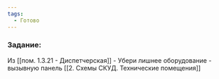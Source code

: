 ```yaml
---
tags:
  - Готово
---
```

### Задание:
Из [[пом. 1.3.21 - Диспетчерская]] - Убери лишнее оборудование - вызывную панель
 [[2. Схемы СКУД. Технические помещения]]
